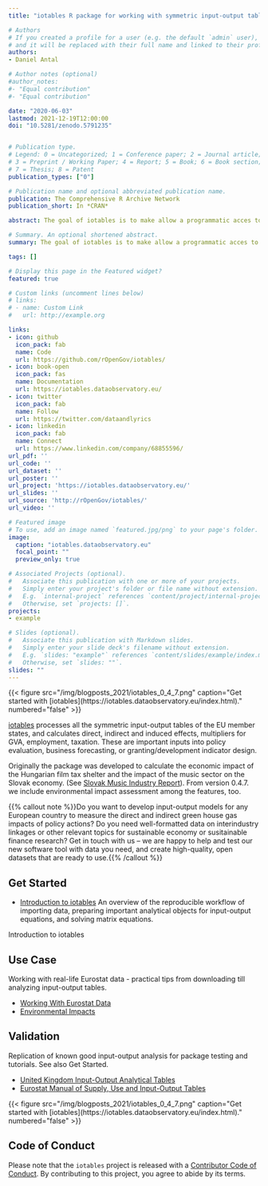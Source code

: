 ```yaml
---
title: "iotables R package for working with symmetric input-output tables"

# Authors
# If you created a profile for a user (e.g. the default `admin` user), write the username (folder name) here 
# and it will be replaced with their full name and linked to their profile.
authors:
- Daniel Antal

# Author notes (optional)
#author_notes:
#- "Equal contribution"
#- "Equal contribution"

date: "2020-06-03"
lastmod: 2021-12-19T12:00:00
doi: "10.5281/zenodo.5791235"


# Publication type.
# Legend: 0 = Uncategorized; 1 = Conference paper; 2 = Journal article;
# 3 = Preprint / Working Paper; 4 = Report; 5 = Book; 6 = Book section;
# 7 = Thesis; 8 = Patent
publication_types: ["0"]

# Publication name and optional abbreviated publication name.
publication: The Comprehensive R Archive Network
publication_short: In *CRAN*

abstract: The goal of iotables is to make allow a programmatic acces to the symmetric input-output tables of Eurostat. It creates multipliers, calculates direct, indirect and induced effects from European SIOT tables.

# Summary. An optional shortened abstract.
summary: The goal of iotables is to make allow a programmatic acces to the symmetric input-output tables of Eurostat. It creates multipliers, calculates direct, indirect and induced effects from European SIOT tables.

tags: []

# Display this page in the Featured widget?
featured: true

# Custom links (uncomment lines below)
# links:
# - name: Custom Link
#   url: http://example.org

links:
- icon: github
  icon_pack: fab
  name: Code
  url: https://github.com/rOpenGov/iotables/
- icon: book-open
  icon_pack: fas
  name: Documentation
  url: https://iotables.dataobservatory.eu/
- icon: twitter
  icon_pack: fab
  name: Follow
  url: https://twitter.com/dataandlyrics
- icon: linkedin
  icon_pack: fab
  name: Connect
  url: https://www.linkedin.com/company/68855596/
url_pdf: ''
url_code: ''
url_dataset: ''
url_poster: ''
url_project: 'https://iotables.dataobservatory.eu/'
url_slides: ''
url_source: 'http://rOpenGov/iotables/'
url_video: ''

# Featured image
# To use, add an image named `featured.jpg/png` to your page's folder. 
image:
  caption: "iotables.dataobservatory.eu"
  focal_point: ""
  preview_only: true

# Associated Projects (optional).
#   Associate this publication with one or more of your projects.
#   Simply enter your project's folder or file name without extension.
#   E.g. `internal-project` references `content/project/internal-project/index.md`.
#   Otherwise, set `projects: []`.
projects:
- example

# Slides (optional).
#   Associate this publication with Markdown slides.
#   Simply enter your slide deck's filename without extension.
#   E.g. `slides: "example"` references `content/slides/example/index.md`.
#   Otherwise, set `slides: ""`.
slides: ""
---
```


<td style="text-align: center;">{{< figure src="/img/blogposts_2021/iotables_0_4_7.png" caption="Get started with  [iotables](https://iotables.dataobservatory.eu/index.html)." numbered="false" >}}</td>

[iotables](https://iotables.dataobservatory.eu/) processes all the symmetric input-output tables of the EU member states, and calculates direct, indirect and induced effects, multipliers for GVA, employment, taxation. These are important inputs into policy evaluation, business forecasting, or granting/development indicator design. 

Originally the package was developed to calculate the economic impact of the Hungarian film tax shelter and the impact of the music sector on the Slovak economy. (See [Slovak Music Industry Report](https://music.dataobservatory.eu/publication/slovak_music_industry_2019/)). From version 0.4.7. we include environmental impact assessment among the features, too.


{{% callout note %}}Do you want to develop input-output models for any European country to measure the direct and indirect green house gas impacts of policy actions?  Do you need well-formatted data on interindustry linkages or other relevant topics for sustainable economy or susitainable finance research?  Get in touch with us – we are happy to help and test our new software tool with data you need, and create high-quality, open datasets that are ready to use.{{% /callout %}}

## Get Started

* [Introduction to iotables](https://iotables.dataobservatory.eu/articles/intro.html) An overview of the reproducible workflow of importing data, preparing important analytical objects for input-output equations, and solving matrix equations. 

Introduction to iotables

## Use Case
Working with real-life Eurostat data - practical tips from downloading till analyzing input-output tables.
* [Working With Eurostat Data](https://iotables.dataobservatory.eu/articles/working_with_eurostat.html)
* [Environmental Impacts](https://iotables.dataobservatory.eu/articles/environmental_impact.html)

## Validation

Replication of known good input-output analysis for package testing and tutorials. See also Get Started.

* [United Kingdom Input-Output Analytical Tables](https://iotables.dataobservatory.eu/articles/united_kingdom_2010.html)
* [Eurostat Manual of Supply, Use and Input-Output Tables](https://iotables.dataobservatory.eu/articles/intro.html)


<td style="text-align: center;">{{< figure src="/img/blogposts_2021/iotables_0_4_7.png" caption="Get started with  [iotables](https://iotables.dataobservatory.eu/index.html)." numbered="false" >}}</td>

## Code of Conduct

Please note that the `iotables` project is released with a
[Contributor Code of
Conduct](https://www.contributor-covenant.org/version/2/0/code_of_conduct/).
By contributing to this project, you agree to abide by its terms.


